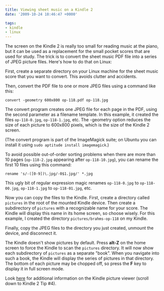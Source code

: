 ```yaml
---
title: Viewing sheet music on a Kindle 2
date: '2009-10-24 18:46:47 +0000'

tags:
- kindle
- linux
---
```

The screen on the Kindle 2 is really too small for reading music at the piano, but it can be used as a replacement for the small pocket scores that are used for study. The trick is to convert the sheet music PDF file into a series of JPEG picture files.  Here's how to do that on Linux:

First, create a separate directory on your Linux machine for the sheet music score that you want to convert.  This avoids clutter and accidents.

Then, convert the PDF file to one or more JPEG files using a command like this:

`convert -geometry 600x800 op-118.pdf op-118.jpg`

The convert program creates one JPEG file for each page in the PDF, using the second parameter as a filename template.  In this example, it created the files `op-118-0.jpg`, `op-118-1.jpg`, etc.  The -geometry option reduces the size of each picture to 600x800 pixels, which is the size of the Kindle 2 screen.

(The convert program is part of the ImageMagick suite; on Ubuntu you can install it using `sudo aptitude install imagemagick`.)

To avoid possible out-of-order sorting problems when there are more than 10 pages (`op-118-2.jpg` appearing after `op-118-10.jpg`), you can rename the first 10 files using this command:

`rename 's/-([0-9])\.jpg/-0$1.jpg/' *.jpg`

This ugly bit of regular expression magic renames `op-118-0.jpg` to `op-118-00.jpg`, `op-118-1.jpg` to `op-118-01.jpg`, etc.

Now you can copy the files to the Kindle.  First, create a directory called `pictures` in the root of the mounted Kindle device.  Then create a subdirectory of `pictures` with a recognizable name for your score.  The Kindle will display this name in its home screen, so choose wisely.  For this example, I created the directory `pictures/brahms-op-118` on my Kindle.

Finally, copy the JPEG files to the directory you just created, unmount the device, and disconnect it.

The Kindle doesn't show pictures by default.  Press **alt-Z** on the home screen to force the Kindle to scan the `pictures` directory.  It will now show each subdirectory of `pictures` as a separate "book".  When you navigate into such a book, the Kindle will display the series of pictures in that directory.  The bottom of each picture may be chopped off, so press the **F** key to display it in full screen mode.

Look [here](http://ireaderreview.com/2009/03/09/kindle-2-tips-kindle-2-hack-list-top-25/) for additional information on the Kindle picture viewer (scroll down to Kindle 2 Tip #4).
